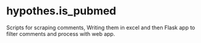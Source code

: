 # hypothes.is_pubmed
Scripts for scraping comments, Writing them in excel and then Flask app to filter comments and process with web app.
